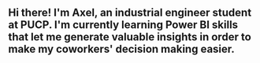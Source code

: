 ## Hi there! I'm Axel, an industrial engineer student at PUCP. I'm currently learning Power BI skills that let me generate valuable insights in order to make my coworkers' decision making easier.
